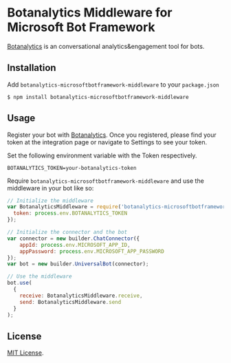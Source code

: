 # Botanalytics Middleware for Microsoft Bot Framework

[Botanalytics](https://botanalytics.co) is an conversational analytics&engagement tool for bots.


## Installation

Add `botanalytics-microsoftbotframework-middleware` to your `package.json`

```
$ npm install botanalytics-microsoftbotframework-middleware
```

## Usage

Register your bot with
[Botanalytics](https://botanalytics.co). Once you registered, please find your token at the integration page or navigate to Settings to see your token.

Set the following environment variable with the Token respectively.

```
BOTANALYTICS_TOKEN=your-botanalytics-token
```

Require `botanalytics-microsoftbotframework-middleware` and use the middleware in your bot like so:

```javascript
// Initialize the middleware
var BotanalyticsMiddleware = require('botanalytics-microsoftbotframework-middleware').BotanalyticsMiddleware({
  token: process.env.BOTANALYTICS_TOKEN
});

// Initialize the connector and the bot
var connector = new builder.ChatConnector({
    appId: process.env.MICROSOFT_APP_ID,
    appPassword: process.env.MICROSOFT_APP_PASSWORD
});
var bot = new builder.UniversalBot(connector);

// Use the middleware
bot.use(
  {
    receive: BotanalyticsMiddleware.receive,
    send: BotanalyticsMiddleware.send
  }
);
```

## License

[MIT License](http://opensource.org/licenses/MIT).
